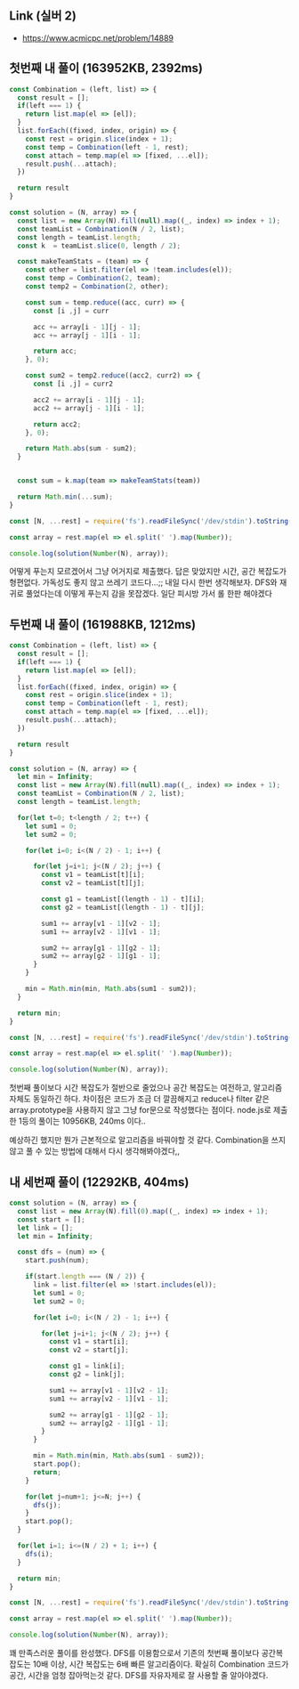 ## Link (실버 2)  

- https://www.acmicpc.net/problem/14889  

## 첫번째 내 풀이 (163952KB, 2392ms)    

```javascript
const Combination = (left, list) => {
  const result = [];
  if(left === 1) {
    return list.map(el => [el]);
  }
  list.forEach((fixed, index, origin) => {
    const rest = origin.slice(index + 1);
    const temp = Combination(left - 1, rest);
    const attach = temp.map(el => [fixed, ...el]);
    result.push(...attach);
  })

  return result
}

const solution = (N, array) => {
  const list = new Array(N).fill(null).map((_, index) => index + 1);
  const teamList = Combination(N / 2, list);
  const length = teamList.length;
  const k  = teamList.slice(0, length / 2);

  const makeTeamStats = (team) => {
    const other = list.filter(el => !team.includes(el));
    const temp = Combination(2, team);
    const temp2 = Combination(2, other);

    const sum = temp.reduce((acc, curr) => {
      const [i ,j] = curr

      acc += array[i - 1][j - 1];
      acc += array[j - 1][i - 1];

      return acc;
    }, 0);

    const sum2 = temp2.reduce((acc2, curr2) => {
      const [i ,j] = curr2

      acc2 += array[i - 1][j - 1];
      acc2 += array[j - 1][i - 1];

      return acc2;
    }, 0);  

    return Math.abs(sum - sum2);
  }


  const sum = k.map(team => makeTeamStats(team))

  return Math.min(...sum);
}

const [N, ...rest] = require('fs').readFileSync('/dev/stdin').toString().trim().split('\n');

const array = rest.map(el => el.split(' ').map(Number));

console.log(solution(Number(N), array));
```

어떻게 푸는지 모르겠어서 그냥 어거지로 제출했다. 답은 맞았지만 시간, 공간 복잡도가 형편없다. 가독성도 좋지 않고 쓰레기 코드다...;; 내일 다시 한번 생각해보자. DFS와 재귀로 풀었다는데 이떻게 푸는지 감을 못잡겠다. 일단 피시방 가서 롤 한판 해야겠다


## 두번째 내 풀이 (161988KB, 1212ms)

```javascript
const Combination = (left, list) => {
  const result = [];
  if(left === 1) {
    return list.map(el => [el]);
  }
  list.forEach((fixed, index, origin) => {
    const rest = origin.slice(index + 1);
    const temp = Combination(left - 1, rest);
    const attach = temp.map(el => [fixed, ...el]);
    result.push(...attach);
  })

  return result
}

const solution = (N, array) => {
  let min = Infinity;
  const list = new Array(N).fill(null).map((_, index) => index + 1);
  const teamList = Combination(N / 2, list);
  const length = teamList.length;

  for(let t=0; t<length / 2; t++) {
    let sum1 = 0;
    let sum2 = 0;

    for(let i=0; i<(N / 2) - 1; i++) {

      for(let j=i+1; j<(N / 2); j++) {
        const v1 = teamList[t][i];
        const v2 = teamList[t][j];

        const g1 = teamList[(length - 1) - t][i];
        const g2 = teamList[(length - 1) - t][j];

        sum1 += array[v1 - 1][v2 - 1];
        sum1 += array[v2 - 1][v1 - 1];

        sum2 += array[g1 - 1][g2 - 1];
        sum2 += array[g2 - 1][g1 - 1];
      }
    }

    min = Math.min(min, Math.abs(sum1 - sum2));
  }

  return min;
}

const [N, ...rest] = require('fs').readFileSync('/dev/stdin').toString().trim().split('\n');

const array = rest.map(el => el.split(' ').map(Number));

console.log(solution(Number(N), array));
```

첫번째 풀이보다 시간 복잡도가 절반으로 줄었으나 공간 복잡도는 여전하고, 알고리즘 자체도 동일하긴 하다. 차이점은 코드가 조금 더 깔끔해지고 reduce나 filter 같은 array.prototype을 사용하지 않고 그냥 for문으로 작성했다는 점이다. node.js로 제출한 1등의 풀이는 10956KB, 240ms 이다..

예상하긴 했지만 뭔가 근본적으로 알고리즘을 바꿔야할 것 같다. Combination을 쓰지 않고 풀 수 있는 방법에 대해서 다시 생각해봐야겠다,,


## 내 세번째 풀이 (12292KB, 404ms)  

```javascript
const solution = (N, array) => {
  const list = new Array(N).fill(0).map((_, index) => index + 1);
  const start = [];
  let link = [];
  let min = Infinity;

  const dfs = (num) => {
    start.push(num);

    if(start.length === (N / 2)) {
      link = list.filter(el => !start.includes(el));
      let sum1 = 0;
      let sum2 = 0;

      for(let i=0; i<(N / 2) - 1; i++) {

        for(let j=i+1; j<(N / 2); j++) {
          const v1 = start[i];
          const v2 = start[j];

          const g1 = link[i];
          const g2 = link[j];

          sum1 += array[v1 - 1][v2 - 1];
          sum1 += array[v2 - 1][v1 - 1];

          sum2 += array[g1 - 1][g2 - 1];
          sum2 += array[g2 - 1][g1 - 1];
        }
      }

      min = Math.min(min, Math.abs(sum1 - sum2));
      start.pop();
      return;
    }

    for(let j=num+1; j<=N; j++) {
      dfs(j);
    }
    start.pop();
  }

  for(let i=1; i<=(N / 2) + 1; i++) {
    dfs(i);
  }

  return min;
}

const [N, ...rest] = require('fs').readFileSync('/dev/stdin').toString().trim().split('\n');

const array = rest.map(el => el.split(' ').map(Number));

console.log(solution(Number(N), array));
```

꽤 만족스러운 풀이를 완성했다. DFS를 이용함으로서 기존의 첫번째 풀이보다 공간복잡도는 10배 이상, 시간 복잡도는 6배 빠른 알고리즘이다. 확실히 Combination 코드가 공간, 시간을 엄청 잡아먹는것 같다. DFS를 자유자제로 잘 사용할 줄 알아야겠다. 
